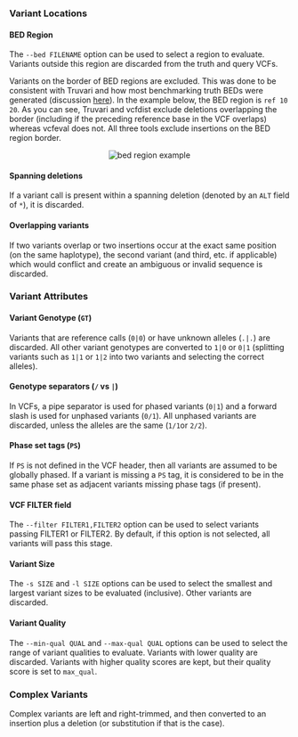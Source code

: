 ### Variant Locations
#### BED Region
The `--bed FILENAME` option can be used to select a region to evaluate. Variants outside this region are discarded from the truth and query VCFs.

Variants on the border of BED regions are excluded. This was done to be consistent with Truvari and how most benchmarking truth BEDs were generated (discussion [here](https://github.com/ACEnglish/truvari/issues/193)). In the example below, the BED region is `ref 10 20`. As you can see, Truvari and vcfdist exclude deletions overlapping the border (including if the preceding reference base in the VCF overlaps) whereas vcfeval does not. All three tools exclude insertions on the BED region border.

<p align="center">
<img src="https://github.com/TimD1/vcfdist/assets/13918078/f9d8b9bf-a588-4683-854e-d74dd0ea3f71" alt="bed region example"/>
</p>

#### Spanning deletions
If a variant call is present within a spanning deletion (denoted by an `ALT` field of `*`), it is discarded.

#### Overlapping variants
If two variants overlap or two insertions occur at the exact same position (on the same haplotype), the second variant (and third, etc. if applicable) which would conflict and create an ambiguous or invalid sequence is discarded.

### Variant Attributes

#### Variant Genotype (`GT`)
Variants that are reference calls (`0|0`) or have unknown alleles (`.|.`) are discarded. All other variant genotypes are converted to `1|0` or `0|1` (splitting variants such as `1|1` or `1|2` into two variants and selecting the correct alleles).

#### Genotype separators (`/` vs `|`)
In VCFs, a pipe separator is used for phased variants (`0|1`) and a forward slash is used for unphased variants (`0/1`). All unphased variants are discarded, unless the alleles are the same (`1/1`or `2/2`).

#### Phase set tags (`PS`)
If `PS` is not defined in the VCF header, then all variants are assumed to be globally phased. If a variant is missing a `PS` tag, it is considered to be in the same phase set as adjacent variants missing phase tags (if present).

#### VCF FILTER field
The `--filter FILTER1,FILTER2` option can be used to select variants passing FILTER1 or FILTER2. By default, if this option is not selected, all variants will pass this stage.

#### Variant Size
The `-s SIZE` and `-l SIZE` options can be used to select the smallest and largest variant sizes to be evaluated (inclusive). Other variants are discarded.

#### Variant Quality
The `--min-qual QUAL` and `--max-qual QUAL` options can be used to select the range of variant qualities to evaluate. Variants with lower quality are discarded. Variants with higher quality scores are kept, but their quality score is set to `max_qual`.

### Complex Variants
Complex variants are left and right-trimmed, and then converted to an insertion plus a deletion (or substitution if that is the case).